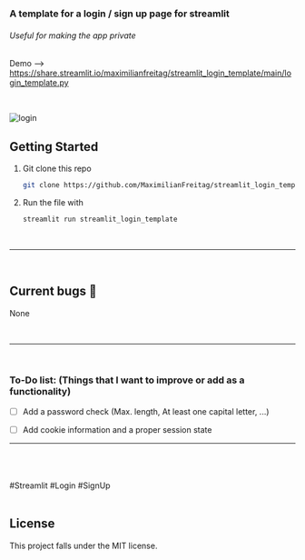 ### A template for a login / sign up page for streamlit

###### Useful for making the app private 



Demo --> https://share.streamlit.io/maximilianfreitag/streamlit_login_template/main/login_template.py




<br> 

![login](https://user-images.githubusercontent.com/46624616/163812035-8cc7f7dd-2bcc-4786-96dd-66f4fbd112db.jpg)



<!-- GETTING STARTED -->
## Getting Started


1. Git clone this repo
   ```sh
   git clone https://github.com/MaximilianFreitag/streamlit_login_template
   ```

2. Run the file with 
   ```sh
   streamlit run streamlit_login_template
   ```


<br>  
 
 

__________________________________________________

<br />

<!-- Current bugs -->
## Current bugs 🐞

None

<br>

__________________________________________________


<br>

### To-Do list: (Things that I want to improve or add as a functionality)

- [ ] Add a password check (Max. length, At least one capital letter, ...) 
- [ ] Add cookie information and a proper session state


__________________________________________________
<br>







<br />
<br />
#Streamlit #Login #SignUp
<br />
<br />



## License
This project falls under the MIT license.

